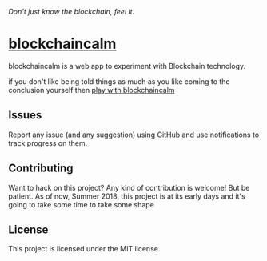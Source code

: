 *Don't just know the blockchain, feel it.*

# [blockchaincalm](https://lorenzoongithub.github.io/blockchaincalm/) 

blockchaincalm is a web app to experiment with Blockchain technology.

if you don't like being told things as much as you like coming to the conclusion yourself then [play with blockchaincalm](https://lorenzoongithub.github.io/blockchaincalm/)

## Issues

Report any issue (and any suggestion) using GitHub and use notifications to track progress on them.

## Contributing

Want to hack on this project? Any kind of contribution is welcome! 
But be patient. As of now, Summer 2018, this project is at its early days and it's going to take some time 
to take some shape  

## License

This project is licensed under the MIT license.
